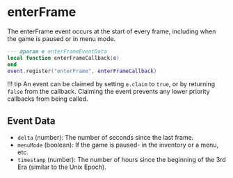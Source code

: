 # enterFrame

The enterFrame event occurs at the start of every frame, including when the game is paused or in menu mode.

```lua
--- @param e enterFrameEventData
local function enterFrameCallback(e)
end
event.register("enterFrame", enterFrameCallback)
```

!!! tip
	An event can be claimed by setting `e.claim` to `true`, or by returning `false` from the callback. Claiming the event prevents any lower priority callbacks from being called.

## Event Data

* `delta` (number): The number of seconds since the last frame.
* `menuMode` (boolean): If the game is paused- in the inventory or a menu, etc.
* `timestamp` (number): The number of hours since the beginning of the 3rd Era (similar to the Unix Epoch).

